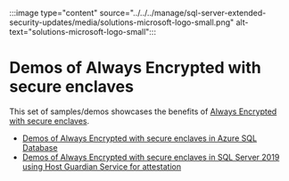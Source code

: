 :::image type="content" source="../../../manage/sql-server-extended-security-updates/media/solutions-microsoft-logo-small.png" alt-text="solutions-microsoft-logo-small":::

# Demos of Always Encrypted with secure enclaves

This set of samples/demos showcases the benefits of [Always Encrypted with secure enclaves](https://docs.microsoft.com/azure/azure-sql/database/always-encrypted-with-secure-enclaves-landing).

- [Demos of Always Encrypted with secure enclaves in Azure SQL Database](./always-encrypted-with-secure-enclaves-in-azure-sql-database/README.md)
- [Demos of Always Encrypted with secure enclaves in SQL Server 2019 using Host Guardian Service for attestation](./always-encrypted-with-secure-enclaves-in-sql-server-with-hgs/README.md)